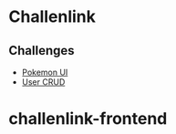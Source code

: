 # Challenlink

## Challenges

- [Pokemon UI](https://github.com/medlinkla/challenlink-frontend/tree/master/challenge-01)
- [User CRUD](https://github.com/medlinkla/challenlink-frontend/tree/master/challenge-02)

# challenlink-frontend

